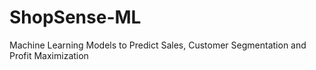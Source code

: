 # ShopSense-ML
Machine Learning Models to Predict Sales, Customer Segmentation and Profit Maximization
